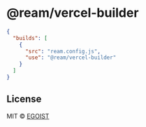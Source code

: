 # @ream/vercel-builder

```json
{
  "builds": [
    {
      "src": "ream.config.js",
      "use": "@ream/vercel-builder"
    }
  ]
}
```

## License

MIT &copy; [EGOIST](https://github.com/sponsors/egoist)
